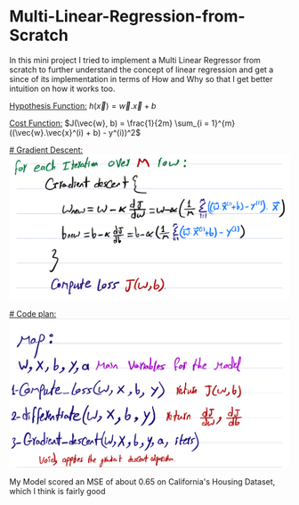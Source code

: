 # Multi-Linear-Regression-from-Scratch
In this mini project I tried to implement a Multi Linear Regressor from scratch to further understand the concept of linear regression and get a since of its implementation in terms of How and Why so that I get better intuition on how it works too.

<u> Hypothesis Function:</u> $h(\vec{x}) = \vec{w}.\vec{x} + b$

<u> Cost Function:</u> $J(\vec{w}, b) = \frac{1}{2m} \sum_{i = 1}^{m} ((\vec{w}.\vec{x}^(i) + b) - y^(i))^2$

<u> # Gradient Descent: </u>
![Gradient Descent Algorithm](readme%20assets/Gradient.jpeg)

<u> # Code plan: </u>
![Code plan](readme%20assets/PLan.jpeg)


My Model scored an MSE of about 0.65 on California's Housing Dataset, which I think is fairly good
